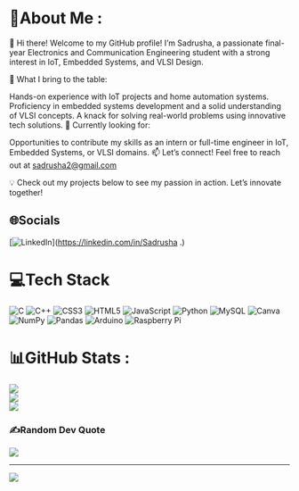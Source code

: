 # 💫About Me :
👋 Hi there! Welcome to my GitHub profile!
I’m Sadrusha, a passionate final-year Electronics and Communication Engineering student with a strong interest in IoT, Embedded Systems, and VLSI Design.

🌟 What I bring to the table:

Hands-on experience with IoT projects and home automation systems.
Proficiency in embedded systems development and a solid understanding of VLSI concepts.
A knack for solving real-world problems using innovative tech solutions.
🌱 Currently looking for:

Opportunities to contribute my skills as an intern or full-time engineer in IoT, Embedded Systems, or VLSI domains.
📫 Let’s connect!
Feel free to reach out at sadrusha2@gmail.com

💡 Check out my projects below to see my passion in action. Let’s innovate together!

## 🌐Socials
[![LinkedIn](https://img.shields.io/badge/LinkedIn-%230077B5.svg?logo=linkedin&logoColor=white)](https://linkedin.com/in/Sadrusha .) 

# 💻Tech Stack
![C](https://img.shields.io/badge/c-%2300599C.svg?style=flat&logo=c&logoColor=white) ![C++](https://img.shields.io/badge/c++-%2300599C.svg?style=flat&logo=c%2B%2B&logoColor=white) ![CSS3](https://img.shields.io/badge/css3-%231572B6.svg?style=flat&logo=css3&logoColor=white) ![HTML5](https://img.shields.io/badge/html5-%23E34F26.svg?style=flat&logo=html5&logoColor=white) ![JavaScript](https://img.shields.io/badge/javascript-%23323330.svg?style=flat&logo=javascript&logoColor=%23F7DF1E) ![Python](https://img.shields.io/badge/python-3670A0?style=flat&logo=python&logoColor=ffdd54) ![MySQL](https://img.shields.io/badge/mysql-%2300f.svg?style=flat&logo=mysql&logoColor=white) ![Canva](https://img.shields.io/badge/Canva-%2300C4CC.svg?style=flat&logo=Canva&logoColor=white) ![NumPy](https://img.shields.io/badge/numpy-%23013243.svg?style=flat&logo=numpy&logoColor=white) ![Pandas](https://img.shields.io/badge/pandas-%23150458.svg?style=flat&logo=pandas&logoColor=white) ![Arduino](https://img.shields.io/badge/-Arduino-00979D?style=flat&logo=Arduino&logoColor=white) ![Raspberry Pi](https://img.shields.io/badge/-RaspberryPi-C51A4A?style=flat&logo=Raspberry-Pi)
# 📊GitHub Stats :
![](https://github-readme-stats.vercel.app/api?username=Sadrusha&theme=yeblu&hide_border=true&include_all_commits=false&count_private=false)<br/>
![](https://github-readme-streak-stats.herokuapp.com/?user=Sadrusha&theme=yeblu&hide_border=true)<br/>
![](https://github-readme-stats.vercel.app/api/top-langs/?username=Sadrusha&theme=yeblu&hide_border=true&include_all_commits=false&count_private=false&layout=compact)

### ✍️Random Dev Quote
![](https://quotes-github-readme.vercel.app/api?type=horizontal&theme=radical)

---
[![](https://visitcount.itsvg.in/api?id=Sadrusha&icon=8&color=8)](https://visitcount.itsvg.in)
